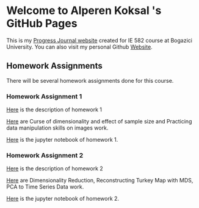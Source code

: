 # Welcome to Alperen Koksal 's GitHub Pages

This is my [Progress Journal website](https://bu-ie-582.github.io/fall21-alperenkoksal/) created for IE 582 course at Bogazici University. You can also visit my personal Github [Website](https://alperenkoksal.github.io/). 

## Homework Assignments

There will be several homework assignments done for this course.

### Homework Assignment 1

[Here](files/IE582_Fall21_Homework1.pdf) is the description of homework 1

[Here](files/homework1.html)  are Curse of dimensionality and effect of sample size and Practicing data manipulation skills on images work.

[Here](files/homework1.ipynb) is the jupyter notebook of homework 1.


### Homework Assignment 2

[Here](files/IE582_Fall21_Homework2.pdf) is the description of homework 2

[Here](files/homework2.html)  are Dimensionality Reduction, Reconstructing Turkey Map with MDS, PCA to Time Series Data work.

[Here](files/homework2.ipynb) is the jupyter notebook of homework 2.
